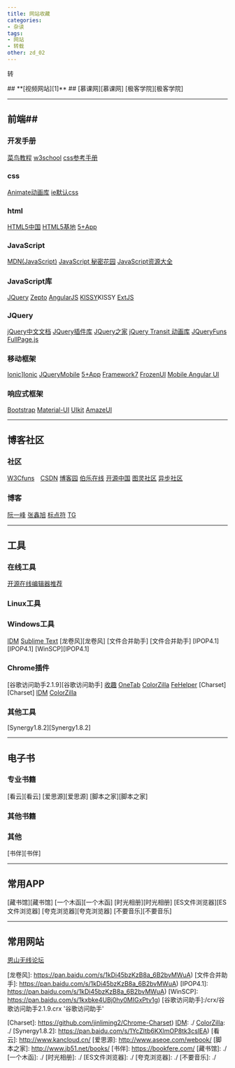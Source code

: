 ```yaml
---
title: 网站收藏
categories:
- 杂读
tags:
- 网站
- 转载
other: zd_02
---
```


<span class="reprint">转</span>
<div class="web_site"></div>
## **[视频网站][1]** ##
[慕课网][慕课网]  [极客学院][极客学院]

---
## **前端**##
### **开发手册** ###
[菜鸟教程][菜鸟教程]  [w3school][w3school]  [css参考手册][css参考手册]

### **css** ###
[Animate动画库][]  [ie默认css][]
### **html** ###
[HTML5中国][HTML5中国]  [HTML5基地][HTML5基地]  [5+App][5+App]

### **JavaScript** ###
[MDN(JavaScript)][MDN(JavaScript)]  [JavaScript 秘密花园][JavaScript 秘密花园]  [JavaScript资源大全][JavaScript资源大全]

### **JavaScript库** ###
[JQuery][JQuery]  [Zepto][Zepto]  [AngularJS][AngularJS]  [KISSY][]KISSY  [ExtJS][ExtJS]

### **JQuery** ###
[jQuery中文文档][jQuery中文文档]  [JQuery插件库][JQuery插件库]  [JQuery之家][JQuery之家]  [jQuery Transit 动画库][jQuery Transit 动画库]  [JQueryFuns][JQueryFuns]  [FullPage.js][FullPage.js]

### **移动框架** ####
[Ionic]][Ionic]  [JQueryMobile][JQueryMobile]  [5+App][5+App2]  [Framework7][Framework7]  [FrozenUI][FrozenUI]  [Mobile Angular UI][Mobile Angular UI]

### **响应式框架** ###
[Bootstrap][Bootstrap]  [Material-UI][Material-UI] [UIkit][UIkit]  [AmazeUI][AmazeUI]


- - - 
## **博客社区** ##
### **社区** ###
[W3Cfuns][W3Cfuns]　[CSDN][CSDN]  [博客园][博客园]  [伯乐在线][伯乐在线]  [开源中国][开源中国]  [图灵社区][图灵社区]  [异步社区][异步社区]


### **博客** ###
[阮一峰][阮一峰]  [张鑫旭][张鑫旭]  [标点符][标点符]  [TG][标点符]

- - - 
## **工具** ##
### **在线工具** ###
[开源在线编辑器推荐][开源在线编辑器推荐]

### **Linux工具** ###

### **Windows工具** ###
[IDM][IDM]  [Sublime Text][Sublime Text]  [龙卷风][龙卷风]  [文件合并助手] [文件合并助手]  [IPOP4.1][IPOP4.1]  [WinSCP][IPOP4.1]

### **Chrome插件** ###
[谷歌访问助手2.1.9][谷歌访问助手]  [收趣][收趣]  [OneTab][OneTab]  [ColorZilla][ColorZilla]  [FeHelper][FeHelper]  [Charset][Charset]  [IDM][IDM]  [ColorZilla][ColorZilla]

### **其他工具** ###
[Synergy1.8.2][Synergy1.8.2]

- - - 
## **电子书** ##
### **专业书籍** ###
[看云][看云]  [爱思源][爱思源]  [脚本之家][脚本之家]

### **其他书籍** ###

### **其他** ###
[书伴][书伴]

- - - 
## **常用APP** ##
[藏书馆][藏书馆]  [一个木函][一个木函]  [时光相册][时光相册]  [ES文件浏览器][ES文件浏览器]  [夸克浏览器][夸克浏览器]  [不要音乐][不要音乐]

- - -
## **常用网站** ##
[恩山无线论坛][恩山无线论坛]

[1]: http://ghmagical.com/search/navigation
[慕课网]: https://www.imooc.com/  '慕课网'
[极客学院]: http://www.jikexueyuan.com/
[菜鸟教程]: http://www.runoob.com/
[w3school]: http://www.w3school.com.cn/
[css参考手册]: http://css.doyoe.com/
[Animate动画库]: https://daneden.github.io/animate.css/
[ie默认css]: http://www.iecss.com/
[HTML5中国]: http://www.html5cn.org/
[HTML5基地]: http://html5.360.cn/
[5+App]: http://ask.dcloud.net.cn/explore/
[MDN(JavaScript)]: https://developer.mozilla.org/zh-CN/docs/Web/JavaScript/
[JavaScript 秘密花园]: http://bonsaiden.github.io/JavaScript-Garden/zh/
[JavaScript资源大全]: https://github.com/jobbole/awesome-javascript-cn/
[JQuery]: http://jquery.com/
[Zepto]: http://www.css88.com/doc/zeptojs_api/#ajax/
[AngularJS]: https://angularjs.org/
[KISSY]: http://docs.kissyui.com/
[ExtJS]: http://extjs.org.cn/
[jQuery中文文档]: http://www.jquery123.com/
[JQuery插件库]: http://www.jq22.com/
[JQuery之家]: http://www.htmleaf.com/
[jQuery Transit 动画库]: http://www.htmleaf.com/jQuery/Layout-Interface/201501281289.html
[JQueryFuns]: http://www.jqueryfuns.com/
[FullPage.js]: http://www.dowebok.com/77.html
[Ionic]: http://www.ionic.wang/
[JQueryMobile]: http://jquerymobile.com/
[5+App2]: http://www.dcloud.io/docs/api/index.shtml
[Framework7]: http://framework7.io/
[FrozenUI]: http://frozenui.github.io/
[Mobile Angular UI]: http://mobileangularui.com/

[Bootstrap]: http://www.bootcss.com/
[Material-UI]: http://www.material-ui.com/#/
[UIkit]: http://getuikit.com/
[AmazeUI]: http://amazeui.org/


[W3Cfuns]: http://www.w3cfuns.com/
[CSDN]: http://blog.csdn.net/web/index.html
[博客园]: http://www.cnblogs.com/
[伯乐在线]: http://web.jobbole.com/
[开源中国]: http://www.oschina.net/
[图灵社区]: http://www.ituring.com.cn/
[异步社区]: https://www.epubit.com/

[阮一峰]: http://www.ruanyifeng.com/home.html
[张鑫旭]: http://www.zhangxinxu.com/
[标点符]: https://www.biaodianfu.com/
[TG]: http://ghmagical.com/

[开源在线编辑器推荐]: https://www.biaodianfu.com/editor.html

[IDM]: http://www.internetdownloadmanager.com/
[Sublime Text]: /
[龙卷风]: https://pan.baidu.com/s/1kDi45bzKzB8a_6B2bvMWuA)
[文件合并助手]: https://pan.baidu.com/s/1kDi45bzKzB8a_6B2bvMWuA)
[IPOP4.1]: https://pan.baidu.com/s/1kDi45bzKzB8a_6B2bvMWuA)
[WinSCP]: https://pan.baidu.com/s/1kxbke4UBj0hy0MIGxPtv1g)
[谷歌访问助手]:/crx/谷歌访问助手2.1.9.crx  '谷歌访问助手'

[收趣]: http://shouqu.me/how.html
[OneTab]: ./
[ColorZilla]: ./
[FeHelper]: https://www.baidufe.com/fehelper
[Charset]: https://github.com/jinliming2/Chrome-Charset)
[IDM]: ./
[ColorZilla]: ./
[Synergy1.8.2]: https://pan.baidu.com/s/1YcZItb6KXlmOP8tk3cslEA)
[看云]: http://www.kancloud.cn/
[爱思源]: http://www.aseoe.com/webook/
[脚本之家]: http://www.jb51.net/books/
[书伴]: https://bookfere.com/
[藏书馆]: ./
[一个木函]: ./
[时光相册]: ./
[ES文件浏览器]: ./
[夸克浏览器]: ./
[不要音乐]: ./

[恩山无线论坛]: http://www.right.com.cn/forum/forum.php